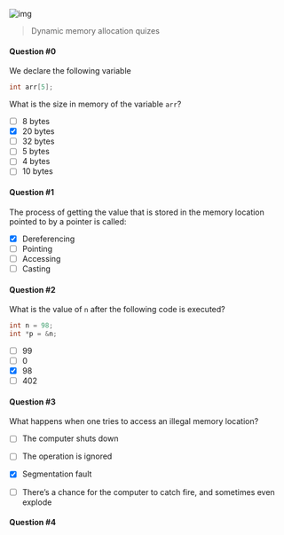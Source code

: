 ![img](https://assets.imaginablefutures.com/media/images/ALX_Logo.max-200x150.png)
> Dynamic memory allocation quizes

#### Question #0
We declare the following variable

```c
int arr[5];
```
What is the size in memory of the variable ```arr```?
* [ ] 8 bytes
* [x] 20 bytes
* [ ] 32 bytes
* [ ] 5 bytes
* [ ] 4 bytes
* [ ] 10 bytes

#### Question #1
The process of getting the value that is stored in the memory location pointed to by a pointer is called:

* [X] Dereferencing
* [ ] Pointing
* [ ] Accessing
* [ ] Casting

#### Question #2
What is the value of ```n``` after the following code is executed?

```c
int n = 98;
int *p = &n;
```
* [ ] 99
* [ ] 0
* [X] 98
* [ ] 402

#### Question #3
What happens when one tries to access an illegal memory location?

* [ ] The computer shuts down
* [ ] The operation is ignored
* [X] Segmentation fault
* [ ] There’s a chance for the computer to catch fire, and sometimes even explode


#### Question #4